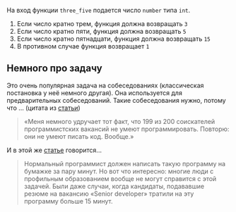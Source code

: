 На вход функции `three_five` подается число `number` типа `int`.

1. Если число кратно трем, функция должна возвращать `3`
2. Если число кратно пяти, функция должна возвращать `5`
3. Если число кратно пятнадцати, функция должна возвращать `15`
4. В противном случае функция возвращает `1`

## Немного про задачу

Это очень популярная задача на собеседованиях (классическая постановка у неё немного другая). Она используется для предварительных собеседований. Такие собеседования нужно, потому что ... (цитата из [статьи](https://habr.com/ru/articles/298134/))

> «Меня немного удручает тот факт, что 199 из 200 соискателей программистских вакансий не умеют программировать. Повторю: они не умеют писать код. Вообще.»

И в этой же [статье](https://habr.com/ru/articles/298134/) говорится...

> Нормальный программист должен написать такую программу на бумажке за пару минут. Но вот что интересно: многие люди с профильным образованием вообще не могут справится с этой задачей. Были даже случаи, когда кандидаты, подававшие резюме на вакансию «Senior developer» тратили на эту программу больше 15 минут.

